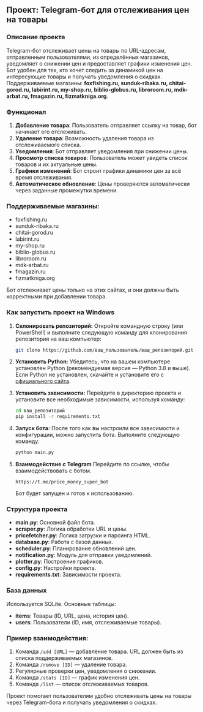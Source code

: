 ## Проект: Telegram-бот для отслеживания цен на товары

### Описание проекта
Telegram-бот отслеживает цены на товары по URL-адресам, отправленным пользователями, из определённых магазинов, уведомляет о снижении цен и предоставляет графики изменения цен. Бот удобен для тех, кто хочет следить за динамикой цен на интересующие товары и получать уведомления о скидках. Поддерживаемые магазины: **foxfishing.ru, sunduk-ribaka.ru, chitai-gorod.ru, labirint.ru, my-shop.ru, biblio-globus.ru, libroroom.ru, mdk-arbat.ru, fmagazin.ru, fizmatkniga.org**.

### Функционал
1. **Добавление товара**: Пользователь отправляет ссылку на товар, бот начинает его отслеживать.
2. **Удаление товара**: Возможность удаления товара из отслеживаемого списка.
3. **Уведомления**: Бот отправляет уведомления при снижении цены.
4. **Просмотр списка товаров**: Пользователь может увидеть список товаров и их актуальные цены.
5. **Графики изменений**: Бот строит графики динамики цен за всё время отслеживания.
6. **Автоматическое обновление**: Цены проверяются автоматически через заданные промежутки времени.

### Поддерживаемые магазины:
- foxfishing.ru
- sunduk-ribaka.ru
- chitai-gorod.ru
- labirint.ru
- my-shop.ru
- biblio-globus.ru
- libroroom.ru
- mdk-arbat.ru
- fmagazin.ru
- fizmatkniga.org

Бот отслеживает цены только на этих сайтах, и они должны быть корректными при добавлении товара.

### Как запустить проект на Windows

1. **Склонировать репозиторий:**
   Откройте командную строку (или PowerShell) и выполните следующую команду для клонирования репозитория на ваш компьютер:
   
   ```bash
   git clone https://github.com/ваш_пользователь/ваш_репозиторий.git
   ```

2. **Установить Python:**
   Убедитесь, что на вашем компьютере установлен Python (рекомендуемая версия — Python 3.8 и выше). Если Python не установлен, скачайте и установите его с [официального сайта](https://www.python.org/downloads/).

3. **Установить зависимости:**
   Перейдите в директорию проекта и установите все необходимые зависимости, используя команду:

   ```bash
   cd ваш_репозиторий
   pip install -r requirements.txt
   ```
   
4. **Запуск бота:**
   После того как вы настроили все зависимости и конфигурации, можно запустить бота. Выполните следующую команду:

   ```bash
   python main.py
   ```
5. **Взаимодействие с Telegram**
   Перейдите по ссылке, чтобы взаимодействовать с ботом. 
   ```
   https://t.me/price_money_super_bot
   ```
   Бот будет запущен и готов к использованию.

### Структура проекта
- **main.py**: Основной файл бота.
- **scraper.py**: Логика обработки URL и цены.
- **pricefetcher.py**: Логика загрузки и парсинга HTML.
- **database.py**: Работа с базой данных.
- **scheduler.py**: Планирование обновлений цен.
- **notification.py**: Модуль для отправки уведомлений.
- **plotter.py**: Построение графиков.
- **config.py**: Настройки проекта.
- **requirements.txt**: Зависимости проекта.

### База данных
Используется SQLite. Основные таблицы:
- **items**: Товары (ID, URL, цена, история цен).
- **users**: Пользователи (ID, имя, отслеживаемые товары).

### Пример взаимодействия:
1. Команда `/add [URL]` — добавление товара. URL должен быть из списка поддерживаемых магазинов.
2. Команда `/remove [ID]` — удаление товара. 
3. Регулярные проверки цен, уведомления о снижении.
4. Команда `/stats [ID]` — график изменения цен.
5. Команда `/list` — список отслеживаемых товаров.

Проект помогает пользователям удобно отслеживать цены на товары через Telegram-бота и получать уведомления о скидках.